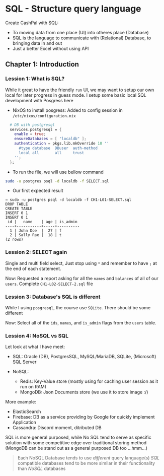# SQL - Structure query language

Create CashPal with SQL:

- To moving data from one place (UI) into otheres place (Database)
- SQL is the language to communicate with (Relational) Database, to bringing data in and out
- Just a better Excel without using API

## Chapter 1: Introduction

### Lession 1: What is SQL?

While it great to have the friendly `run` UI, we may want to setup our own local for later progress in guess mode. I setup some basic local SQL development with Posgress here

- NixOS to install posgress: Added to config session in `/etc/nixos/configuration.nix`

```nix
  # DB with postgresql
  services.postgresql = {
    enable = true;
    ensureDatabases = [ "localdb" ];
    authentication = pkgs.lib.mkOverride 10 ''
      #type database  DBuser  auth-method
      local all       all     trust
    '';
  };
```

- To run the file, we will use bellow command

```sh
sudo -u postgres psql -d localdb -f SELECT.sql
```

- Our first expected result

```
→ sudo -u postgres psql -d localdb -f CH1-L01-SELECT.sql
DROP TABLE
CREATE TABLE
INSERT 0 1
INSERT 0 1
 id |   name    | age | is_admin
----+-----------+-----+----------
  1 | John Doe  |  27 | f
  2 | Sally Rae |  18 | t
(2 rows)

```

### Lession 2: SELECT again

Single and multi field select, Just stop using `*` and remember to have `;` at the end of each statement.

Now: Requested a report asking for all the `names` and `balances` of all of our `users`. Complete `CH1-L02-SELECT-2.sql` file

### Lession 3: Database's SQL is different

While I using `posgresql`, the course use `SQLite`. There should be some different

Now: Select all of the `ids`, `names`, and `is_admin` flags from the `users` table.

### Lession 4: NoSQL vs SQL

Let look at what I have meet:

- SQL: Oracle (DB), PostgresSQL, MySQL/MariaDB, SQLite, (Microsoft) SQL Server
- NoSQL:

  - Redis: Key-Value store (mostly using for caching user session as it run on RAM)
  - MongoDB: Json Documents store (we use it to store image :/)

More example:

- ElasticSearch
- Firebase: DB as a service providing by Google for quickly implement Application
- Cassandra: Discord moment, ditributed DB

SQL is more general purposed, while No SQL tend to serve as specific solution with some competitive edge over traditional storing method (MongoDB can be stand out as a general purposed DB too ...hmm...)

> Each NoSQL Database tends to use _different_ query language(s)
> _SQL_ compatible databases tend to be more similar in their functionality than _NoSQL_ databases
